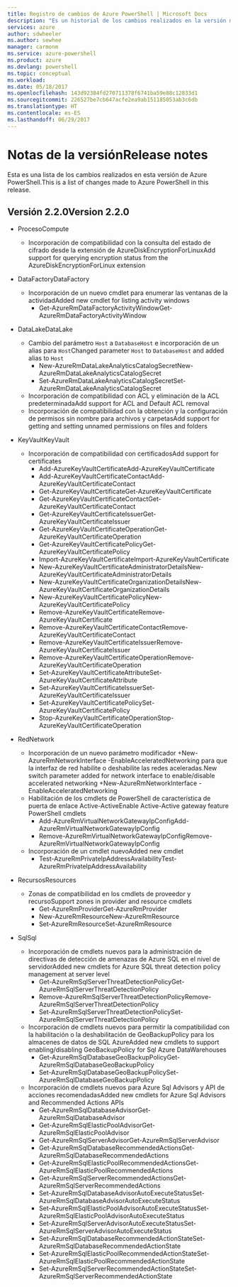 ```yaml
---
title: Registro de cambios de Azure PowerShell | Microsoft Docs
description: "Es un historial de los cambios realizados en la versión más reciente de Azure PowerShell."
services: azure
author: sdwheeler
ms.author: sewhee
manager: carmonm
ms.service: azure-powershell
ms.product: azure
ms.devlang: powershell
ms.topic: conceptual
ms.workload: 
ms.date: 05/18/2017
ms.openlocfilehash: 143d92384fd270711378f6741ba59e88c12833d1
ms.sourcegitcommit: 226527be7cb647acfe2ea9ab151185053ab3c6db
ms.translationtype: HT
ms.contentlocale: es-ES
ms.lasthandoff: 06/29/2017
---
```

# <a name="release-notes"></a><span data-ttu-id="49eba-103">Notas de la versión</span><span class="sxs-lookup"><span data-stu-id="49eba-103">Release notes</span></span>

<span data-ttu-id="49eba-104">Esta es una lista de los cambios realizados en esta versión de Azure PowerShell.</span><span class="sxs-lookup"><span data-stu-id="49eba-104">This is a list of changes made to Azure PowerShell in this release.</span></span>

## <a name="version-220"></a><span data-ttu-id="49eba-105">Versión 2.2.0</span><span class="sxs-lookup"><span data-stu-id="49eba-105">Version 2.2.0</span></span>
* <span data-ttu-id="49eba-106">Proceso</span><span class="sxs-lookup"><span data-stu-id="49eba-106">Compute</span></span>
  - <span data-ttu-id="49eba-107">Incorporación de compatibilidad con la consulta del estado de cifrado desde la extensión de AzureDiskEncryptionForLinux</span><span class="sxs-lookup"><span data-stu-id="49eba-107">Add support for querying encryption status from the AzureDiskEncryptionForLinux extension</span></span>
* <span data-ttu-id="49eba-108">DataFactory</span><span class="sxs-lookup"><span data-stu-id="49eba-108">DataFactory</span></span>
  - <span data-ttu-id="49eba-109">Incorporación de un nuevo cmdlet para enumerar las ventanas de la actividad</span><span class="sxs-lookup"><span data-stu-id="49eba-109">Added new cmdlet for listing activity windows</span></span>
    + <span data-ttu-id="49eba-110">Get-AzureRmDataFactoryActivityWindow</span><span class="sxs-lookup"><span data-stu-id="49eba-110">Get-AzureRmDataFactoryActivityWindow</span></span>
* <span data-ttu-id="49eba-111">DataLake</span><span class="sxs-lookup"><span data-stu-id="49eba-111">DataLake</span></span>
  - <span data-ttu-id="49eba-112">Cambio del parámetro `Host` a `DatabaseHost` e incorporación de un alias para `Host`</span><span class="sxs-lookup"><span data-stu-id="49eba-112">Changed parameter `Host` to `DatabaseHost` and added alias to `Host`</span></span>
    + <span data-ttu-id="49eba-113">New-AzureRmDataLakeAnalyticsCatalogSecret</span><span class="sxs-lookup"><span data-stu-id="49eba-113">New-AzureRmDataLakeAnalyticsCatalogSecret</span></span>
    + <span data-ttu-id="49eba-114">Set-AzureRmDataLakeAnalyticsCatalogSecret</span><span class="sxs-lookup"><span data-stu-id="49eba-114">Set-AzureRmDataLakeAnalyticsCatalogSecret</span></span>
  - <span data-ttu-id="49eba-115">Incorporación de compatibilidad con ACL y eliminación de la ACL predeterminada</span><span class="sxs-lookup"><span data-stu-id="49eba-115">Add support for ACL and Default ACL removal</span></span>
  - <span data-ttu-id="49eba-116">Incorporación de compatibilidad con la obtención y la configuración de permisos sin nombre para archivos y carpetas</span><span class="sxs-lookup"><span data-stu-id="49eba-116">Add support for getting and setting unnamed permissions on files and folders</span></span>
* <span data-ttu-id="49eba-117">KeyVault</span><span class="sxs-lookup"><span data-stu-id="49eba-117">KeyVault</span></span>
  - <span data-ttu-id="49eba-118">Incorporación de compatibilidad con certificados</span><span class="sxs-lookup"><span data-stu-id="49eba-118">Add support for certificates</span></span>
    + <span data-ttu-id="49eba-119">Add-AzureKeyVaultCertificate</span><span class="sxs-lookup"><span data-stu-id="49eba-119">Add-AzureKeyVaultCertificate</span></span>
    + <span data-ttu-id="49eba-120">Add-AzureKeyVaultCertificateContact</span><span class="sxs-lookup"><span data-stu-id="49eba-120">Add-AzureKeyVaultCertificateContact</span></span>
    + <span data-ttu-id="49eba-121">Get-AzureKeyVaultCertificate</span><span class="sxs-lookup"><span data-stu-id="49eba-121">Get-AzureKeyVaultCertificate</span></span>
    + <span data-ttu-id="49eba-122">Get-AzureKeyVaultCertificateContact</span><span class="sxs-lookup"><span data-stu-id="49eba-122">Get-AzureKeyVaultCertificateContact</span></span>
    + <span data-ttu-id="49eba-123">Get-AzureKeyVaultCertificateIssuer</span><span class="sxs-lookup"><span data-stu-id="49eba-123">Get-AzureKeyVaultCertificateIssuer</span></span>
    + <span data-ttu-id="49eba-124">Get-AzureKeyVaultCertificateOperation</span><span class="sxs-lookup"><span data-stu-id="49eba-124">Get-AzureKeyVaultCertificateOperation</span></span>
    + <span data-ttu-id="49eba-125">Get-AzureKeyVaultCertificatePolicy</span><span class="sxs-lookup"><span data-stu-id="49eba-125">Get-AzureKeyVaultCertificatePolicy</span></span>
    + <span data-ttu-id="49eba-126">Import-AzureKeyVaultCertificate</span><span class="sxs-lookup"><span data-stu-id="49eba-126">Import-AzureKeyVaultCertificate</span></span>
    + <span data-ttu-id="49eba-127">New-AzureKeyVaultCertificateAdministratorDetails</span><span class="sxs-lookup"><span data-stu-id="49eba-127">New-AzureKeyVaultCertificateAdministratorDetails</span></span>
    + <span data-ttu-id="49eba-128">New-AzureKeyVaultCertificateOrganizationDetails</span><span class="sxs-lookup"><span data-stu-id="49eba-128">New-AzureKeyVaultCertificateOrganizationDetails</span></span>
    + <span data-ttu-id="49eba-129">New-AzureKeyVaultCertificatePolicy</span><span class="sxs-lookup"><span data-stu-id="49eba-129">New-AzureKeyVaultCertificatePolicy</span></span>
    + <span data-ttu-id="49eba-130">Remove-AzureKeyVaultCertificate</span><span class="sxs-lookup"><span data-stu-id="49eba-130">Remove-AzureKeyVaultCertificate</span></span>
    + <span data-ttu-id="49eba-131">Remove-AzureKeyVaultCertificateContact</span><span class="sxs-lookup"><span data-stu-id="49eba-131">Remove-AzureKeyVaultCertificateContact</span></span>
    + <span data-ttu-id="49eba-132">Remove-AzureKeyVaultCertificateIssuer</span><span class="sxs-lookup"><span data-stu-id="49eba-132">Remove-AzureKeyVaultCertificateIssuer</span></span>
    + <span data-ttu-id="49eba-133">Remove-AzureKeyVaultCertificateOperation</span><span class="sxs-lookup"><span data-stu-id="49eba-133">Remove-AzureKeyVaultCertificateOperation</span></span>
    + <span data-ttu-id="49eba-134">Set-AzureKeyVaultCertificateAttribute</span><span class="sxs-lookup"><span data-stu-id="49eba-134">Set-AzureKeyVaultCertificateAttribute</span></span>
    + <span data-ttu-id="49eba-135">Set-AzureKeyVaultCertificateIssuer</span><span class="sxs-lookup"><span data-stu-id="49eba-135">Set-AzureKeyVaultCertificateIssuer</span></span>
    + <span data-ttu-id="49eba-136">Set-AzureKeyVaultCertificatePolicy</span><span class="sxs-lookup"><span data-stu-id="49eba-136">Set-AzureKeyVaultCertificatePolicy</span></span>
    + <span data-ttu-id="49eba-137">Stop-AzureKeyVaultCertificateOperation</span><span class="sxs-lookup"><span data-stu-id="49eba-137">Stop-AzureKeyVaultCertificateOperation</span></span>
* <span data-ttu-id="49eba-138">Red</span><span class="sxs-lookup"><span data-stu-id="49eba-138">Network</span></span>

  - <span data-ttu-id="49eba-139">Incorporación de un nuevo parámetro modificador +New-AzureRmNetworkInterface -EnableAcceleratedNetworking para que la interfaz de red habilite o deshabilite las redes aceleradas.</span><span class="sxs-lookup"><span data-stu-id="49eba-139">New switch parameter added for network interface to enable/disable accelerated networking +New-AzureRmNetworkInterface -EnableAcceleratedNetworking</span></span>
  - <span data-ttu-id="49eba-140">Habilitación de los cmdlets de PowerShell de característica de puerta de enlace Active-Active</span><span class="sxs-lookup"><span data-stu-id="49eba-140">Enable Active-Active gateway feature PowerShell cmdlets</span></span>
    + <span data-ttu-id="49eba-141">Add-AzureRmVirtualNetworkGatewayIpConfig</span><span class="sxs-lookup"><span data-stu-id="49eba-141">Add-AzureRmVirtualNetworkGatewayIpConfig</span></span>
    + <span data-ttu-id="49eba-142">Remove-AzureRmVirtualNetworkGatewayIpConfig</span><span class="sxs-lookup"><span data-stu-id="49eba-142">Remove-AzureRmVirtualNetworkGatewayIpConfig</span></span>
  - <span data-ttu-id="49eba-143">Incorporación de un cmdlet nuevo</span><span class="sxs-lookup"><span data-stu-id="49eba-143">Added new cmdlet</span></span>
    + <span data-ttu-id="49eba-144">Test-AzureRmPrivateIpAddressAvailability</span><span class="sxs-lookup"><span data-stu-id="49eba-144">Test-AzureRmPrivateIpAddressAvailability</span></span>
* <span data-ttu-id="49eba-145">Recursos</span><span class="sxs-lookup"><span data-stu-id="49eba-145">Resources</span></span>
  - <span data-ttu-id="49eba-146">Zonas de compatibilidad en los cmdlets de proveedor y recurso</span><span class="sxs-lookup"><span data-stu-id="49eba-146">Support zones in provider and resource cmdlets</span></span>
    + <span data-ttu-id="49eba-147">Get-AzureRmProvider</span><span class="sxs-lookup"><span data-stu-id="49eba-147">Get-AzureRmProvider</span></span>
    + <span data-ttu-id="49eba-148">New-AzureRmResource</span><span class="sxs-lookup"><span data-stu-id="49eba-148">New-AzureRmResource</span></span>
    + <span data-ttu-id="49eba-149">Set-AzureRmResource</span><span class="sxs-lookup"><span data-stu-id="49eba-149">Set-AzureRmResource</span></span>
* <span data-ttu-id="49eba-150">Sql</span><span class="sxs-lookup"><span data-stu-id="49eba-150">Sql</span></span>
  - <span data-ttu-id="49eba-151">Incorporación de cmdlets nuevos para la administración de directivas de detección de amenazas de Azure SQL en el nivel de servidor</span><span class="sxs-lookup"><span data-stu-id="49eba-151">Added new cmdlets for Azure SQL threat detection policy management at server level</span></span>
    + <span data-ttu-id="49eba-152">Get-AzureRmSqlServerThreatDetectionPolicy</span><span class="sxs-lookup"><span data-stu-id="49eba-152">Get-AzureRmSqlServerThreatDetectionPolicy</span></span>
    + <span data-ttu-id="49eba-153">Remove-AzureRmSqlServerThreatDetectionPolicy</span><span class="sxs-lookup"><span data-stu-id="49eba-153">Remove-AzureRmSqlServerThreatDetectionPolicy</span></span>
    + <span data-ttu-id="49eba-154">Set-AzureRmSqlServerThreatDetectionPolicy</span><span class="sxs-lookup"><span data-stu-id="49eba-154">Set-AzureRmSqlServerThreatDetectionPolicy</span></span>
  - <span data-ttu-id="49eba-155">Incorporación de cmdlets nuevos para permitir la compatibilidad con la habilitación o la deshabilitación de GeoBackupPolicy para los almacenes de datos de SQL Azure</span><span class="sxs-lookup"><span data-stu-id="49eba-155">Added new cmdlets to support enabling/disabling GeoBackupPolicy for Sql Azure DataWarehouses</span></span>
    + <span data-ttu-id="49eba-156">Get-AzureRmSqlDatabaseGeoBackupPolicy</span><span class="sxs-lookup"><span data-stu-id="49eba-156">Get-AzureRmSqlDatabaseGeoBackupPolicy</span></span>
    + <span data-ttu-id="49eba-157">Set-AzureRmSqlDatabaseGeoBackupPolicy</span><span class="sxs-lookup"><span data-stu-id="49eba-157">Set-AzureRmSqlDatabaseGeoBackupPolicy</span></span>
  - <span data-ttu-id="49eba-158">Incorporación de cmdlets nuevos para Azure Sql Advisors y API de acciones recomendadas</span><span class="sxs-lookup"><span data-stu-id="49eba-158">Added new cmdlets for Azure Sql Advisors and Recommended Actions APIs</span></span>
    + <span data-ttu-id="49eba-159">Get-AzureRmSqlDatabaseAdvisor</span><span class="sxs-lookup"><span data-stu-id="49eba-159">Get-AzureRmSqlDatabaseAdvisor</span></span>
    + <span data-ttu-id="49eba-160">Get-AzureRmSqlElasticPoolAdvisor</span><span class="sxs-lookup"><span data-stu-id="49eba-160">Get-AzureRmSqlElasticPoolAdvisor</span></span>
    + <span data-ttu-id="49eba-161">Get-AzureRmSqlServerAdvisor</span><span class="sxs-lookup"><span data-stu-id="49eba-161">Get-AzureRmSqlServerAdvisor</span></span>
    + <span data-ttu-id="49eba-162">Get-AzureRmSqlDatabaseRecommendedActions</span><span class="sxs-lookup"><span data-stu-id="49eba-162">Get-AzureRmSqlDatabaseRecommendedActions</span></span>
    + <span data-ttu-id="49eba-163">Get-AzureRmSqlElasticPoolRecommendedActions</span><span class="sxs-lookup"><span data-stu-id="49eba-163">Get-AzureRmSqlElasticPoolRecommendedActions</span></span>
    + <span data-ttu-id="49eba-164">Get-AzureRmSqlServerRecommendedActions</span><span class="sxs-lookup"><span data-stu-id="49eba-164">Get-AzureRmSqlServerRecommendedActions</span></span>
    + <span data-ttu-id="49eba-165">Set-AzureRmSqlDatabaseAdvisorAutoExecuteStatus</span><span class="sxs-lookup"><span data-stu-id="49eba-165">Set-AzureRmSqlDatabaseAdvisorAutoExecuteStatus</span></span>
    + <span data-ttu-id="49eba-166">Set-AzureRmSqlElasticPoolAdvisorAutoExecuteStatus</span><span class="sxs-lookup"><span data-stu-id="49eba-166">Set-AzureRmSqlElasticPoolAdvisorAutoExecuteStatus</span></span>
    + <span data-ttu-id="49eba-167">Set-AzureRmSqlServerAdvisorAutoExecuteStatus</span><span class="sxs-lookup"><span data-stu-id="49eba-167">Set-AzureRmSqlServerAdvisorAutoExecuteStatus</span></span>
    + <span data-ttu-id="49eba-168">Set-AzureRmSqlDatabaseRecommendedActionState</span><span class="sxs-lookup"><span data-stu-id="49eba-168">Set-AzureRmSqlDatabaseRecommendedActionState</span></span>
    + <span data-ttu-id="49eba-169">Set-AzureRmSqlElasticPoolRecommendedActionState</span><span class="sxs-lookup"><span data-stu-id="49eba-169">Set-AzureRmSqlElasticPoolRecommendedActionState</span></span>
    + <span data-ttu-id="49eba-170">Set-AzureRmSqlServerRecommendedActionState</span><span class="sxs-lookup"><span data-stu-id="49eba-170">Set-AzureRmSqlServerRecommendedActionState</span></span>
